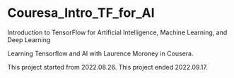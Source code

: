 # Couresa_Intro_TF_for_AI

Introduction to TensorFlow for Artificial Intelligence, Machine Learning, and Deep Learning

Learning Tensorflow and AI with Laurence Moroney in Cousera.

This project started from 2022.08.26.
This project ended 2022.09.17.
